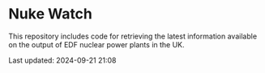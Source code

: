 # Nuke Watch

This repository includes code for retrieving the latest information available on the output of EDF nuclear power plants in the UK.

Last updated: 2024-09-21 21:08